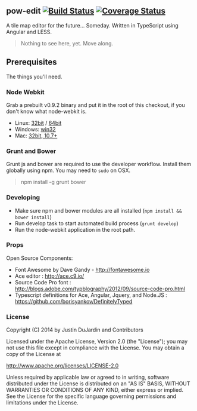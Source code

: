 pow-edit [![Build Status](https://travis-ci.org/justindujardin/pow-edit.svg?branch=master)](https://travis-ci.org/justindujardin/pow-edit) [![Coverage Status](https://img.shields.io/coveralls/justindujardin/pow-edit.svg)](https://coveralls.io/r/justindujardin/pow-edit?branch=master)
---

A tile map editor for the future... Someday.  Written in TypeScript using Angular and LESS.

> Nothing to see here, yet.  Move along.

## Prerequisites

The things you'll need.

### Node Webkit

Grab a prebuilt v0.9.2 binary and put it in the root of this checkout, if you don't know what node-webkit is.

* Linux: [32bit](http://dl.node-webkit.org/v0.9.2/node-webkit-v0.9.2-linux-ia32.tar.gz) / [64bit](http://dl.node-webkit.org/v0.9.2/node-webkit-v0.9.2-linux-x64.tar.gz)
* Windows: [win32](http://dl.node-webkit.org/v0.9.2/node-webkit-v0.9.2-win-ia32.zip)
* Mac: [32bit, 10.7+](http://dl.node-webkit.org/v0.9.2/node-webkit-v0.9.2-osx-ia32.zip)

### Grunt and Bower

Grunt js and bower are required to use the developer workflow.  Install them globally using npm.  You may need to `sudo` on OSX.

> npm install -g grunt bower


### Developing

 - Make sure npm and bower modules are all installed (`npm install && bower install`)
 - Run develop task to start automated build process (`grunt develop`)
 - Run the node-webkit application in the root path.


### Props

Open Source Components:

 - Font Awesome by Dave Gandy - http://fontawesome.io
 - Ace editor : http://ace.c9.io/
 - Source Code Pro font : http://blogs.adobe.com/typblography/2012/09/source-code-pro.html
 - Typescript definitions for Ace, Angular, Jquery, and Node.JS : https://github.com/borisyankov/DefinitelyTyped


### License

Copyright (C) 2014 by Justin DuJardin and Contributors

Licensed under the Apache License, Version 2.0 (the "License");
you may not use this file except in compliance with the License.
You may obtain a copy of the License at

http://www.apache.org/licenses/LICENSE-2.0

Unless required by applicable law or agreed to in writing, software
distributed under the License is distributed on an "AS IS" BASIS,
WITHOUT WARRANTIES OR CONDITIONS OF ANY KIND, either express or implied.
See the License for the specific language governing permissions and
limitations under the License.
